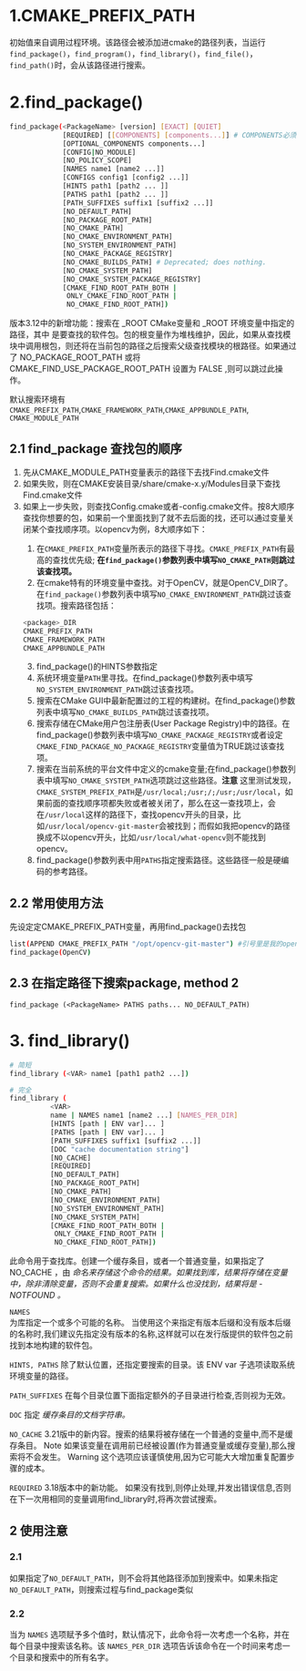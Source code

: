 <!--
 * @Author: your name
 * @Date: 2022-04-25 15:32:05
 * @LastEditTime: 2022-04-25 16:38:52
 * @LastEditors: Please set LastEditors
 * @Description: 打开koroFileHeader查看配置 进行设置: https://github.com/OBKoro1/koro1FileHeader/wiki/%E9%85%8D%E7%BD%AE
 * @FilePath: /notebook/cmake/常见路径说明.md
-->

# 1.CMAKE_PREFIX_PATH

初始值来自调用过程环境。该路径会被添加进cmake的路径列表，当运行`find_package()`，`find_program()`，`find_library()`，`find_file()`，`find_path()`时，会从该路径进行搜索。

# 2.find_package()
```sh
find_package(<PackageName> [version] [EXACT] [QUIET]
             [REQUIRED] [[COMPONENTS] [components...]] # COMPONENTS必须要在REQUIRED后
             [OPTIONAL_COMPONENTS components...]
             [CONFIG|NO_MODULE]
             [NO_POLICY_SCOPE]
             [NAMES name1 [name2 ...]]
             [CONFIGS config1 [config2 ...]]
             [HINTS path1 [path2 ... ]]
             [PATHS path1 [path2 ... ]]
             [PATH_SUFFIXES suffix1 [suffix2 ...]]
             [NO_DEFAULT_PATH]
             [NO_PACKAGE_ROOT_PATH]
             [NO_CMAKE_PATH]
             [NO_CMAKE_ENVIRONMENT_PATH]
             [NO_SYSTEM_ENVIRONMENT_PATH]
             [NO_CMAKE_PACKAGE_REGISTRY]
             [NO_CMAKE_BUILDS_PATH] # Deprecated; does nothing.
             [NO_CMAKE_SYSTEM_PATH]
             [NO_CMAKE_SYSTEM_PACKAGE_REGISTRY]
             [CMAKE_FIND_ROOT_PATH_BOTH |
              ONLY_CMAKE_FIND_ROOT_PATH |
              NO_CMAKE_FIND_ROOT_PATH])
```

版本3.12中的新增功能：搜索在 <PackageName>_ROOT CMake变量和 <PackageName>_ROOT 环境变量中指定的路径，其中 <PackageName> 是要查找的软件包。包的根变量作为堆栈维护，因此，如果从查找模块中调用根包，则还将在当前包的路径之后搜索父级查找模块的根路径。如果通过了 NO_PACKAGE_ROOT_PATH 或将 CMAKE_FIND_USE_PACKAGE_ROOT_PATH 设置为 FALSE ,则可以跳过此操作。

默认搜索环境有`CMAKE_PREFIX_PATH`,`CMAKE_FRAMEWORK_PATH`,`CMAKE_APPBUNDLE_PATH`, `CMAKE_MODULE_PATH`

## 2.1 find_package 查找包的顺序
1. 先从CMAKE_MODULE_PATH变量表示的路径下去找Find<name>.cmake文件
2. 如果失败，则在CMAKE安装目录/share/cmake-x.y/Modules目录下查找Find<name>.cmake文件
3. 如果上一步失败，则查找<Name>Config.cmake或者<lower-case-name>-config.cmake文件。按8大顺序查找你想要的包，如果前一个里面找到了就不去后面的找，还可以通过变量关闭某个查找顺序项。以opencv为例，8大顺序如下：
   1. 在`CMAKE_PREFIX_PATH`变量所表示的路径下寻找。`CMAKE_PREFIX_PATH`有最高的查找优先级; **在`find_package()`参数列表中填写`NO_CMAKE_PATH`则跳过该查找项。**
   2. 在cmake特有的环境变量中查找。对于OpenCV，就是OpenCV_DIR了。在`find_package()`参数列表中填写`NO_CMAKE_ENVIRONMENT_PATH`跳过该查找项。搜索路径包括：
    ``` sh
    <package>_DIR
    CMAKE_PREFIX_PATH
    CMAKE_FRAMEWORK_PATH
    CMAKE_APPBUNDLE_PATH
    ```
    3. find_package()的HINTS参数指定 
    4. 系统环境变量`PATH`里寻找。在find_package()参数列表中填写`NO_SYSTEM_ENVIRONMENT_PATH`跳过该查找项。
    5. 搜索在CMake GUI中最新配置过的工程的构建树。在find_package()参数列表中填写`NO_CMAKE_BUILDS_PATH`跳过该查找项。
    6. 搜索存储在CMake用户包注册表(User Package Registry)中的路径。在find_package()参数列表中填写`NO_CMAKE_PACKAGE_REGISTRY`或者设定`CMAKE_FIND_PACKAGE_NO_PACKAGE_REGISTRY`变量值为TRUE跳过该查找项。
    7. 搜索在当前系统的平台文件中定义的cmake变量;在find_package()参数列表中填写`NO_CMAKE_SYSTEM_PATH`选项跳过这些路径。**注意** 这里测试发现，`CMAKE_SYSTEM_PREFIX_PATH`是`/usr/local;/usr;/;/usr;/usr/local`，如果前面的查找顺序项都失败或者被关闭了，那么在这一查找项上，会在`/usr/local`这样的路径下，查找opencv开头的目录，比如`/usr/local/opencv-git-master`会被找到；而假如我把opencv的路径换成不以opencv开头，比如`/usr/local/what-opencv`则不能找到opencv。
    8. find_package()参数列表中用`PATHS`指定搜索路径。这些路径一般是硬编码的参考路径。

## 2.2 常用使用方法
先设定定CMAKE_PREFIX_PATH变量，再用find_package()去找包
```sh
list(APPEND CMAKE_PREFIX_PATH "/opt/opencv-git-master") #引号里是我的opencv安装路径
find_package(OpenCV)

```

## 2.3 在指定路径下搜索package, method 2

``` 
find_package (<PackageName> PATHS paths... NO_DEFAULT_PATH)
```

# 3. find_library()
```sh
# 简短
find_library (<VAR> name1 [path1 path2 ...])

# 完全
find_library (
          <VAR>
          name | NAMES name1 [name2 ...] [NAMES_PER_DIR]
          [HINTS [path | ENV var]... ]
          [PATHS [path | ENV var]... ]
          [PATH_SUFFIXES suffix1 [suffix2 ...]]
          [DOC "cache documentation string"]
          [NO_CACHE]
          [REQUIRED]
          [NO_DEFAULT_PATH]
          [NO_PACKAGE_ROOT_PATH]
          [NO_CMAKE_PATH]
          [NO_CMAKE_ENVIRONMENT_PATH]
          [NO_SYSTEM_ENVIRONMENT_PATH]
          [NO_CMAKE_SYSTEM_PATH]
          [CMAKE_FIND_ROOT_PATH_BOTH |
           ONLY_CMAKE_FIND_ROOT_PATH |
           NO_CMAKE_FIND_ROOT_PATH])
```
此命令用于查找库。创建一个缓存条目，或者一个普通变量，如果指定了 NO_CACHE ，由 <VAR> 命名来存储这个命令的结果。如果找到库，结果将存储在变量中，除非清除变量，否则不会重复搜索。如果什么也没找到，结果将是 <VAR>-NOTFOUND 。

`NAMES`  
为库指定一个或多个可能的名称。
当使用这个来指定有版本后缀和没有版本后缀的名称时,我们建议先指定没有版本的名称,这样就可以在发行版提供的软件包之前找到本地构建的软件包。

`HINTS, PATHS`
除了默认位置，还指定要搜索的目录。该 ENV var 子选项读取系统环境变量的路径。

`PATH_SUFFIXES`
在每个目录位置下面指定额外的子目录进行检查,否则视为无效。

`DOC`
指定 <VAR> 缓存条目的文档字符串。

`NO_CACHE`
3.21版中的新内容。搜索的结果将被存储在一个普通的变量中,而不是缓存条目。
Note 如果该变量在调用前已经被设置(作为普通变量或缓存变量),那么搜索将不会发生。
Warning 这个选项应该谨慎使用,因为它可能大大增加重复配置步骤的成本。

`REQUIRED`
3.18版本中的新功能。
如果没有找到,则停止处理,并发出错误信息,否则在下一次用相同的变量调用find_library时,将再次尝试搜索。

## 2 使用注意
### 2.1  
如果指定了`NO_DEFAULT_PATH`，则不会将其他路径添加到搜索中。如果未指定`NO_DEFAULT_PATH`，则搜索过程与find_package类似

### 2.2
当为 `NAMES` 选项赋予多个值时，默认情况下，此命令将一次考虑一个名称，并在每个目录中搜索该名称。该 `NAMES_PER_DIR` 选项告诉该命令在一个时间来考虑一个目录和搜索中的所有名字。



